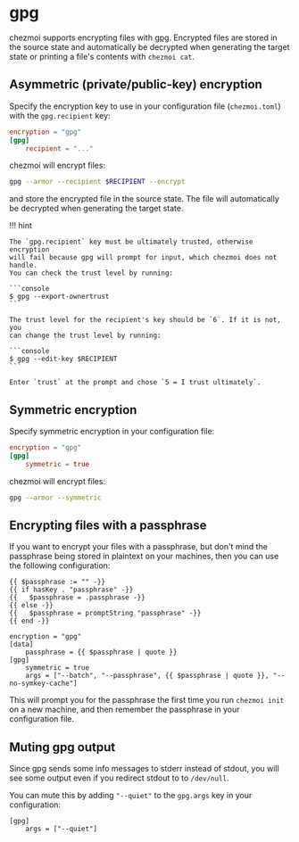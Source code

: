 # gpg

chezmoi supports encrypting files with [gpg](https://www.gnupg.org/). Encrypted
files are stored in the source state and automatically be decrypted when
generating the target state or printing a file's contents with `chezmoi cat`.

## Asymmetric (private/public-key) encryption

Specify the encryption key to use in your configuration file (`chezmoi.toml`)
with the `gpg.recipient` key:

```toml title="~/.config/chezmoi/chezmoi.toml"
encryption = "gpg"
[gpg]
    recipient = "..."
```

chezmoi will encrypt files:

```sh
gpg --armor --recipient $RECIPIENT --encrypt
```

and store the encrypted file in the source state. The file will automatically
be decrypted when generating the target state.

!!! hint

    The `gpg.recipient` key must be ultimately trusted, otherwise encryption
    will fail because gpg will prompt for input, which chezmoi does not handle.
    You can check the trust level by running:

    ```console
    $ gpg --export-ownertrust
    ```

    The trust level for the recipient's key should be `6`. If it is not, you
    can change the trust level by running:

    ```console
    $ gpg --edit-key $RECIPIENT
    ```

    Enter `trust` at the prompt and chose `5 = I trust ultimately`.

## Symmetric encryption

Specify symmetric encryption in your configuration file:

```toml title="~/.config/chezmoi/chezmoi.toml"
encryption = "gpg"
[gpg]
    symmetric = true
```

chezmoi will encrypt files:

```sh
gpg --armor --symmetric
```

## Encrypting files with a passphrase

If you want to encrypt your files with a passphrase, but don't mind the
passphrase being stored in plaintext on your machines, then you can use the
following configuration:

``` title="~/.local/share/chezmoi/.chezmoi.toml.tmpl"
{{ $passphrase := "" -}}
{{ if hasKey . "passphrase" -}}
{{   $passphrase = .passphrase -}}
{{ else -}}
{{   $passphrase = promptString "passphrase" -}}
{{ end -}}

encryption = "gpg"
[data]
    passphrase = {{ $passphrase | quote }}
[gpg]
    symmetric = true
    args = ["--batch", "--passphrase", {{ $passphrase | quote }}, "--no-symkey-cache"]
```

This will prompt you for the passphrase the first time you run `chezmoi init` on
a new machine, and then remember the passphrase in your configuration file.

## Muting gpg output

Since gpg sends some info messages to stderr instead of stdout, you will see some output even if you redirect stdout to to `/dev/null`.

You can mute this by adding `"--quiet"` to the `gpg.args` key in your configuration:

``` title="~/.local/share/chezmoi/.chezmoi.toml.tmpl"
[gpg]
    args = ["--quiet"]
```
